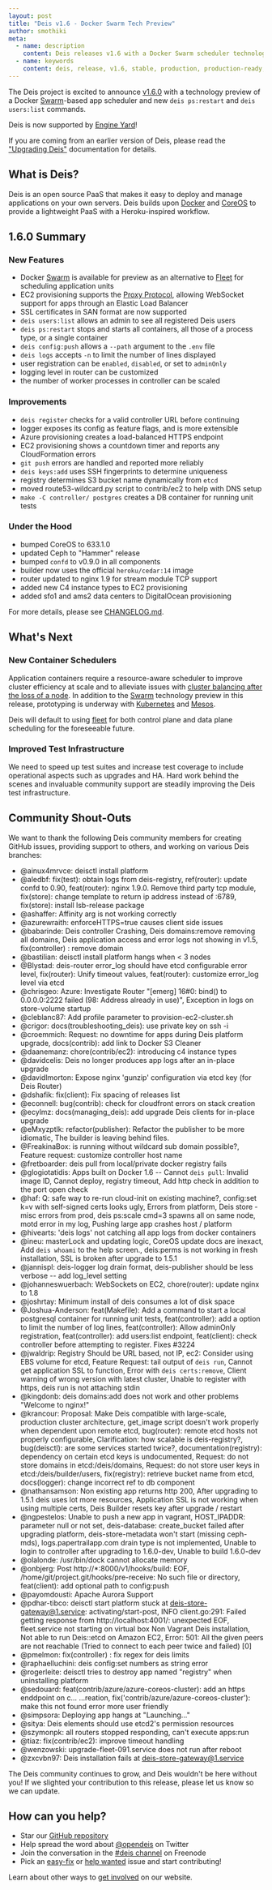 ```yaml
---
layout: post
title: "Deis v1.6 - Docker Swarm Tech Preview"
author: smothiki
meta:
  - name: description
    content: Deis releases v1.6 with a Docker Swarm scheduler technology preview.
  - name: keywords
    content: deis, release, v1.6, stable, production, production-ready, paas, private paas, heroku, github, docker, coreos, enterprise
---
```


The Deis project is excited to announce [v1.6.0](https://github.com/deis/deis/releases/tag/v1.6.0)
with a technology preview of a Docker
[Swarm](http://docs.deis.io/en/latest/customizing_deis/choosing-a-scheduler/#swarm-scheduler)-based
app scheduler and new `deis ps:restart` and `deis users:list` commands.

Deis is now supported by [Engine Yard](http://deis.io/deis-meet-engine-yard/)!

<!--more-->

If you are coming from an earlier version of Deis, please read the ["Upgrading Deis"](http://docs.deis.io/en/latest/managing_deis/upgrading-deis/) documentation for details.

## What is Deis?

Deis is an open source PaaS that makes it easy to deploy and manage applications on your own
servers. Deis builds upon [Docker](http://docker.io/) and [CoreOS](https://coreos.com/) to provide
a lightweight PaaS with a Heroku-inspired workflow.

## 1.6.0 Summary

### New Features

- Docker [Swarm](http://docs.deis.io/en/latest/customizing_deis/choosing-a-scheduler/#swarm-scheduler)
  is available for preview as an alternative to
  [Fleet](http://docs.deis.io/en/latest/customizing_deis/choosing-a-scheduler/#fleet-scheduler) for
  scheduling application units
- EC2 provisioning supports the
  [Proxy Protocol](http://docs.aws.amazon.com/ElasticLoadBalancing/latest/DeveloperGuide/enable-proxy-protocol.html),
  allowing WebSocket support for apps through an Elastic Load Balancer
- SSL certificates in SAN format are now supported
- `deis users:list` allows an admin to see all registered Deis users
- `deis ps:restart` stops and starts all containers, all those of a process type,
  or a single container
- `deis config:push` allows a `--path` argument to the `.env` file
- `deis logs` accepts `-n` to limit the number of lines displayed
- user registration can be `enabled`, `disabled`, or set to `adminOnly`
- logging level in router can be customized
- the number of worker processes in controller can be scaled

### Improvements

- `deis register` checks for a valid controller URL before continuing
- logger exposes its config as feature flags, and is more extensible
- Azure provisioning creates a load-balanced HTTPS endpoint
- EC2 provisioning shows a countdown timer and reports any CloudFormation errors
- `git push` errors are handled and reported more reliably
- `deis keys:add` uses SSH fingerprints to determine uniqueness
- registry determines S3 bucket name dynamically from `etcd`
- moved route53-wildcard.py script to contrib/ec2 to help with DNS setup
- `make -C controller/ postgres` creates a DB container for running unit tests

### Under the Hood

- bumped CoreOS to 633.1.0
- updated Ceph to "Hammer" release
- bumped `confd` to v0.9.0 in all components
- builder now uses the official `heroku/cedar:14` image
- router updated to nginx 1.9 for stream module TCP support
- added new C4 instance types to EC2 provisioning
- added sfo1 and ams2 data centers to DigitalOcean provisioning

For more details, please see [CHANGELOG.md](https://github.com/deis/deis/blob/master/CHANGELOG.md).


## What's Next

### New Container Schedulers

Application containers require a resource-aware scheduler to improve cluster efficiency at scale
and to alleviate issues with [cluster balancing after the loss of a node](https://github.com/deis/deis/issues/2920).
In addition to the [Swarm](https://github.com/deis/deis/pull/3612) technology preview in this
release, prototyping is underway with [Kubernetes](https://github.com/deis/deis/issues/2744)
and [Mesos](https://github.com/deis/deis/issues/3538).

Deis will default to using [fleet](https://github.com/coreos/fleet) for both control plane and
data plane scheduling for the foreseeable future.

### Improved Test Infrastructure

We need to speed up test suites and increase test coverage to include operational aspects such as
upgrades and HA. Hard work behind the scenes and invaluable community support are steadily
improving the Deis test infrastructure.


## Community Shout-Outs

We want to thank the following Deis community members for creating GitHub issues,
providing support to others, and working on various Deis branches:

- @ainux4mrvce: deisctl install platform
- @aledbf: fix(test): obtain logs from deis-registry, ref(router): update confd to 0.90, feat(router): nginx 1.9.0. Remove third party tcp module, fix(store): change template to return ip address instead of :6789, fix(store): install lsb-release package
- @ashaffer: Affinity arg is not working correctly
- @azurewraith: enforceHTTPS=true causes client side issues
- @babarinde: Deis controller Crashing, Deis domains:remove removing all domains, Deis application access and error logs not showing in v1.5, fix(controller) : remove domain
- @bastilian: deisctl install platform hangs when < 3 nodes
- @Blystad: deis-router error_log should have etcd configurable error level, fix(router): Unify timeout values, feat(router): customize error_log level via etcd
- @chrisgeo: Azure: Investigate Router "[emerg] 16#0: bind() to 0.0.0.0:2222 failed (98: Address already in use)", Exception in logs on store-volume startup
- @cleblanc87: Add profile parameter to provision-ec2-cluster.sh
- @crigor: docs(troubleshooting_deis): use private key on ssh -i
- @croemmich: Request: no downtime for apps during Deis platform upgrade, docs(contrib): add link to Docker S3 Cleaner
- @daanemanz: chore(contrib/ec2): introducing c4 instance types
- @davidcelis: Deis no longer produces app logs after an in-place upgrade
- @davidlmorton: Expose nginx 'gunzip' configuration via etcd key (for Deis Router)
- @dshafik: fix(client): Fix spacing of releases list
- @econnell: bug(contrib): check for cloudfront errors on stack creation
- @ecylmz: docs(managing_deis): add upgrade Deis clients for in-place upgrade
- @eMxyzptlk: refactor(publisher): Refactor the publisher to be more idiomatic, The builder is leaving behind files.
- @FreakinaBox: is running without wildcard sub domain possible?, Feature request: customize controller host name
- @fretboarder: deis pull from local/private docker registry fails
- @glogiotatidis: Apps built on Docker 1.6 -- Cannot `deis pull`: Invalid image ID, Cannot deploy, registry timeout, Add http check in addition to the port open check
- @haf: Q: safe way to re-run cloud-init on existing machine?, config:set k=v with self-signed certs looks ugly, Errors from platform, Deis store - misc errors from prod, deis ps:scale cmd=3 spawns all on same node, motd error in my log, Pushing large app crashes host / platform
- @hivearts: 'deis logs' not catching all app logs from docker containers
- @ineu: masterLock and updating logic, CoreOS update docs are inexact, Add `deis whoami` to the help screen., deis:perms is not working in fresh installation, SSL is broken after upgrade to 1.5.1
- @jannispl: deis-logger log drain format, deis-publisher should be less verbose -- add log_level setting
- @johanneswuerbach: WebSockets on EC2, chore(router): update nginx to 1.8
- @joshrtay: Minimum install of deis consumes a lot of disk space
- @Joshua-Anderson: feat(Makefile): Add a command to start a local postgresql container for running unit tests, feat(controller): add a option to limit the number of log lines, feat(controller): Allow adminOnly registration, feat(controller): add users:list endpoint, feat(client): check controller before attempting to register. Fixes #3224
- @jwaldrip: Registry Should be URL based, not IP, ec2: Consider using EBS volume for etcd, Feature Request: tail output of `deis run`, Cannot get application SSL to function, Error with `deis certs:remove`, Client warning of wrong version with latest cluster, Unable to register with https, deis run is not attaching stdin
- @kingdonb: deis domains:add does not work and other problems "Welcome to nginx!"
- @krancour: Proposal: Make Deis compatible with large-scale, production cluster architecture, get_image script doesn't work properly when dependent upon remote etcd, bug(router): remote etcd hosts not properly configurable, Clarification: how scalable is deis-registry?, bug(deisctl): are some services started twice?, documentation(registry): dependency on certain etcd keys is undocumented, Request: do not store domains in etcd:/deis/domains, Request: do not store user keys in etcd:/deis/builder/users, fix(registry): retrieve bucket name from etcd, docs(logger): change incorrect ref to db component
- @nathansamson: Non existing app returns http 200, After upgrading to 1.5.1 deis uses lot more resources, Application SSL is not working when using multiple certs, Deis Builder resets key after upgrade / restart
- @ngpestelos: Unable to push a new app in vagrant, HOST_IPADDR: parameter null or not set, deis-database: create_bucket failed after upgrading platform, deis-store-metadata won't start (missing ceph-mds), logs.papertrailapp.com drain type is not implemented, Unable to login to controller after upgrading to 1.6.0-dev, Unable to build 1.6.0-dev
- @olalonde: /usr/bin/dock cannot allocate memory
- @onbjerg: Post http://*:8000/v1/hooks/build: EOF, /home/git/project.git/hooks/pre-receive: No such file or directory, feat(client): add optional path to config:push
- @payomdousti: Apache Aurora Support
- @pdhar-tibco: deisctl start platform stuck at deis-store-gateway@1.service: activating/start-post, INFO client.go:291: Failed getting response from http://localhost:4001/: unexpected EOF, fleet.service not starting on virtual box Non Vagrant Deis installation, Not able to run Deis::etcd on Amazon EC2, Error: 501: All the given peers are not reachable (Tried to connect to each peer twice and failed) [0]
- @pmelmon: fix(controller) : fix regex for deis limits
- @raphaelluchini: deis config:set numbers as string error
- @rogerleite: deisctl tries to destroy app named "registry" when uninstalling platform
- @sedouard: feat(contrib/azure/azure-coreos-cluster): add an https enddpoint on c… …reation, fix('contrib/azure/azure-coreos-cluster'): make this not found error more user friendly
- @simpsora: Deploying app hangs at "Launching..."
- @sitya: Deis elements should use etcd2's permission resources
- @szymonpk: all routers stopped responding, can't execute apps:run
- @tiaz: fix(contrib/ec2): improve timeout handling
- @wenzowski: upgrade-fleet-091.service does not run after reboot
- @zxcvbn97: Deis installation fails at deis-store-gateway@1.service

The Deis community continues to grow, and Deis wouldn't be here without you! If we slighted your
contribution to this release, please let us know so we can update.


## How can you help?

* Star our [GitHub repository](https://github.com/deis/deis)
* Help spread the word about [@opendeis](http://twitter.com/opendeis) on Twitter
* Join the conversation in the [#deis channel](https://botbot.me/freenode/deis/) on Freenode
* Pick an [easy-fix](https://github.com/deis/deis/labels/easy-fix) or [help wanted](https://github.com/deis/deis/labels/help%20wanted) issue and start contributing!

Learn about other ways to [get involved](http://deis.io/get-involved/) on our website.
